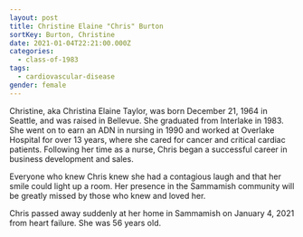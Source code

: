 ```yaml
---
layout: post
title: Christine Elaine "Chris" Burton
sortKey: Burton, Christine
date: 2021-01-04T22:21:00.000Z
categories:
  - class-of-1983
tags:
  - cardiovascular-disease
gender: female
---
```

Christine, aka Christina Elaine Taylor, was born December 21, 1964 in Seattle, and was raised in Bellevue. She graduated from Interlake in 1983. She went on to earn an ADN in nursing in 1990 and worked at Overlake Hospital for over 13 years, where she cared for cancer and critical cardiac patients. Following her time as a nurse, Chris began a successful career in business development and sales.

Everyone who knew Chris knew she had a contagious laugh and that her smile could light up a room. Her presence in the Sammamish community will be greatly missed by those who knew and loved her.

Chris passed away suddenly at her home in Sammamish on January 4, 2021 from heart failure. She was 56 years old.